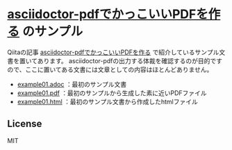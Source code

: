 # [asciidoctor-pdfでかっこいいPDFを作る](https://qiita.com/drafts/67774c5ebd41467b83e2/) のサンプル

Qiitaの記事 [asciidoctor-pdfでかっこいいPDFを作る](https://qiita.com/drafts/67774c5ebd41467b83e2/) で紹介しているサンプル文書を置いてあります。
asciidoctor-pdfの出力する体裁を確認するのが目的ですので、ここに置いてある文書には文章としての内容はほとんどありません。

* [example01.adoc](example01.adoc) ：最初のサンプル文書
* [example01.pdf](example01.pdf) ：最初のサンプルから生成した素に近いPDFファイル
* [example01.html](example01.html) ：最初のサンプル文書から作成したhtmlファイル

## License
MIT
